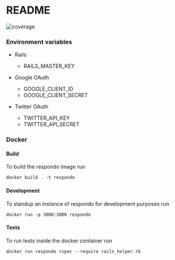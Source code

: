 # README

![coverage](https://gitlab.com/matteeyah/respondo/badges/master/coverage.svg)

### Environment variables

- Rails
  - RAILS_MASTER_KEY

- Google OAuth
    - GOOGLE_CLIENT_ID
    - GOOGLE_CLIENT_SECRET

- Twitter OAuth
    - TWITTER_API_KEY
    - TWITTER_API_SECRET

### Docker

#### Build

To build the respondo image run

```
docker build . -t respondo
```

#### Development

To standup an instance of respondo for development purposes run

```
docker run -p 3000:3000 respondo
```

#### Tests

To run tests inside the docker container run

```
docker run respondo rspec --require rails_helper.rb
```
